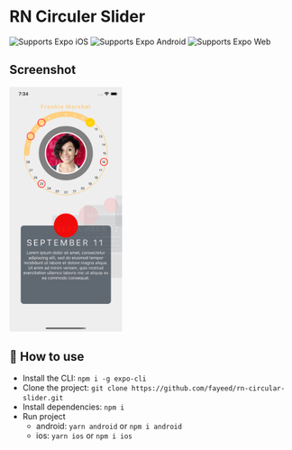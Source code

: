 # RN Circuler Slider

<p>
  <!-- iOS -->
  <img alt="Supports Expo iOS" longdesc="Supports Expo iOS" src="https://img.shields.io/badge/iOS-4630EB.svg?style=flat-square&logo=APPLE&labelColor=999999&logoColor=fff" />
  <!-- Android -->
  <img alt="Supports Expo Android" longdesc="Supports Expo Android" src="https://img.shields.io/badge/Android-4630EB.svg?style=flat-square&logo=ANDROID&labelColor=A4C639&logoColor=fff" />
  <!-- Web -->
  <img alt="Supports Expo Web" longdesc="Supports Expo Web" src="https://img.shields.io/badge/web-4630EB.svg?style=flat-square&logo=GOOGLE-CHROME&labelColor=4285F4&logoColor=fff" />
</p>

## Screenshot

<img src="/screenshot.png" width="200" />

## 🚀 How to use

- Install the CLI: `npm i -g expo-cli`
- Clone the project: `git clone https://github.com/fayeed/rn-circular-slider.git`
- Install dependencies: `npm i`
- Run project
  - android: `yarn android` or `npm i android`
  - ios: `yarn ios` or `npm i ios`